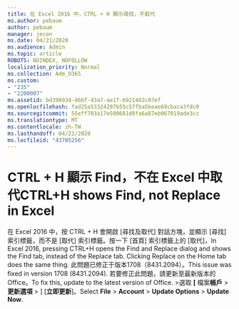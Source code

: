 ```yaml
---
title: 在 Excel 2016 中，CTRL + H 顯示尋找，不取代
ms.author: pebaum
author: pebaum
manager: jecon
ms.date: 04/21/2020
ms.audience: Admin
ms.topic: article
ROBOTS: NOINDEX, NOFOLLOW
localization_priority: Normal
ms.collection: Adm_O365
ms.custom:
- "235"
- "2200007"
ms.assetid: bd398934-d6bf-43a7-ae1f-6921402c07ef
ms.openlocfilehash: fad25a53324297b55c57fba5beae69cbaca3fdc0
ms.sourcegitcommit: 55eff703a17e500681d8fa6a87eb067019ade3cc
ms.translationtype: MT
ms.contentlocale: zh-TW
ms.lasthandoff: 04/22/2020
ms.locfileid: "43705256"
---
```

# <a name="ctrlh-shows-find-not-replace-in-excel"></a><span data-ttu-id="72f92-102">CTRL + H 顯示 Find，不在 Excel 中取代</span><span class="sxs-lookup"><span data-stu-id="72f92-102">CTRL+H shows Find, not Replace in Excel</span></span>

<span data-ttu-id="72f92-103">在 Excel 2016 中，按 CTRL + H 會開啟 [尋找及取代] 對話方塊，並顯示 [尋找] 索引標籤，而不是 [取代] 索引標籤。按一下 [首頁] 索引標籤上的 [取代]，</span><span class="sxs-lookup"><span data-stu-id="72f92-103">In Excel 2016, pressing CTRL+H opens the Find and Replace dialog and shows the Find tab, instead of the Replace tab. Clicking Replace on the Home tab does the same thing.</span></span> <span data-ttu-id="72f92-104">此問題已修正于版本1708（8431.2094）。</span><span class="sxs-lookup"><span data-stu-id="72f92-104">This issue was fixed in version 1708 (8431.2094).</span></span> <span data-ttu-id="72f92-105">若要修正此問題，請更新至最新版本的 Office。</span><span class="sxs-lookup"><span data-stu-id="72f92-105">To fix this, update to the latest version of Office.</span></span> <span data-ttu-id="72f92-106">\>選取 **[** 檔案**帳戶** \> **更新選項** \> ] [**立即更新**]。</span><span class="sxs-lookup"><span data-stu-id="72f92-106">Select **File** \> **Account** \> **Update Options** \> **Update Now**.</span></span>
  